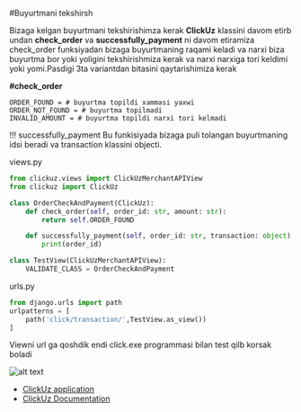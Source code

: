 #Buyurtmani tekshirsh

Bizaga kelgan buyurtmani tekshirishimza kerak **ClickUz** klassini davom etirb 
undan **check_order** va **successfully_payment** ni davom etiramiza
check_order funksiyadan bizaga buyurtmaning raqami keladi va narxi
biza buyurtma bor yoki yoligini tekshirishmiza kerak va narxi narxiga tori keldimi
yoki yomi.Pasdigi 3ta variantdan bitasini qaytarishimiza kerak

**#check_order**
```
ORDER_FOUND = # buyurtma topildi xammasi yaxwi 
ORDER_NOT_FOUND = # buyurtma topilmadi 
INVALID_AMOUNT = # buyurtma topildi narxi tori kelmadi
```


!!! successfully_payment
    Bu funkisiyada bizaga puli tolangan buyurtmaning idsi beradi va transaction klassini objecti.


views.py
```python
from clickuz.views import ClickUzMerchantAPIView
from clickuz import ClickUz

class OrderCheckAndPayment(ClickUz):
    def check_order(self, order_id: str, amount: str):
        return self.ORDER_FOUND

    def successfully_payment(self, order_id: str, transaction: object):
        print(order_id)

class TestView(ClickUzMerchantAPIView):
    VALIDATE_CLASS = OrderCheckAndPayment
```
urls.py

```python
from django.urls import path
urlpatterns = [
    path('click/transaction/',TestView.as_view())
]
```

Viewni url ga qoshdik endi click.exe programmasi
bilan test qilb korsak boladi

![alt text](https://i.imgur.com/jC6EN5D.png)

* [ClickUz application](http://docs.click.uz/wp-content/uploads/2018/05/NEW-CLICK_API.zip)
* [ClickUz Documentation](https://docs.click.uz/click-api-testing/)

